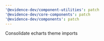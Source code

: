 ```yaml
---
'@evidence-dev/component-utilities': patch
'@evidence-dev/core-components': patch
'@evidence-dev/components': patch
---
```


Consolidate echarts theme imports
